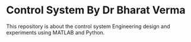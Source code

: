 # Control System By Dr Bharat Verma
This repository is about the control system Engineering design and experiments using MATLAB and Python.
